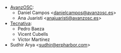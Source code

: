 - [AvanzOSC](http://www.avanzosc.es/):
  - Daniel Campos \<<danielcampos@avanzosc.es>\>
  - Ana Juaristi \<<anajuaristi@avanzosc.es>\>
- [Tecnativa](https://www.tecnativa.com):
  - Pedro Baeza
  - Vicent Cubells
  - Víctor Martínez
- Sudhir Arya \<<sudhir@erpharbor.com>\>
